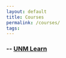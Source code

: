```yaml
---
layout: default
title: Courses
permalink: /courses/
tags: 
---
```


### -- [UNM Learn](https://learn.unm.edu/)
